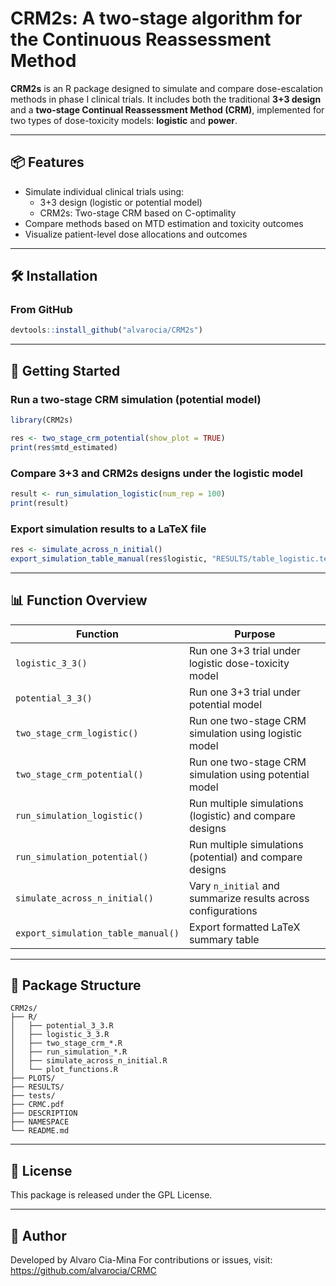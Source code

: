 # CRM2s: A two-stage algorithm for the Continuous Reassessment Method

**CRM2s** is an R package designed to simulate and compare dose-escalation methods in phase I clinical trials. It includes both the traditional **3+3 design** and a **two-stage Continual Reassessment Method (CRM)**, implemented for two types of dose-toxicity models: **logistic** and **power**.

------------------------------------------------------------------------

## 📦 Features

-   Simulate individual clinical trials using:
    -   3+3 design (logistic or potential model)
    -   CRM2s: Two-stage CRM based on C-optimality
-   Compare methods based on MTD estimation and toxicity outcomes
-   Visualize patient-level dose allocations and outcomes

------------------------------------------------------------------------

## 🛠 Installation

### From GitHub

``` r
devtools::install_github("alvarocia/CRM2s")
```

------------------------------------------------------------------------

## 🚀 Getting Started

### Run a two-stage CRM simulation (potential model)

``` r
library(CRM2s)

res <- two_stage_crm_potential(show_plot = TRUE)
print(res$mtd_estimated)
```

### Compare 3+3 and CRM2s designs under the logistic model

``` r
result <- run_simulation_logistic(num_rep = 100)
print(result)
```

### Export simulation results to a LaTeX file

``` r
res <- simulate_across_n_initial()
export_simulation_table_manual(res$logistic, "RESULTS/table_logistic.tex")
```

------------------------------------------------------------------------

## 📊 Function Overview

| Function | Purpose |
|--------------------------|----------------------------------------------|
| `logistic_3_3()` | Run one 3+3 trial under logistic dose-toxicity model |
| `potential_3_3()` | Run one 3+3 trial under potential model |
| `two_stage_crm_logistic()` | Run one two-stage CRM simulation using logistic model |
| `two_stage_crm_potential()` | Run one two-stage CRM simulation using potential model |
| `run_simulation_logistic()` | Run multiple simulations (logistic) and compare designs |
| `run_simulation_potential()` | Run multiple simulations (potential) and compare designs |
| `simulate_across_n_initial()` | Vary `n_initial` and summarize results across configurations |
| `export_simulation_table_manual()` | Export formatted LaTeX summary table |

------------------------------------------------------------------------

## 📁 Package Structure

```         
CRM2s/
├── R/
│   ├── potential_3_3.R
│   ├── logistic_3_3.R
│   ├── two_stage_crm_*.R
│   ├── run_simulation_*.R
│   ├── simulate_across_n_initial.R
│   └── plot_functions.R
├── PLOTS/
├── RESULTS/
├── tests/
├── CRMC.pdf
├── DESCRIPTION
├── NAMESPACE
└── README.md
```

------------------------------------------------------------------------

## 📄 License

This package is released under the GPL License.

------------------------------------------------------------------------

## 👤 Author

Developed by Alvaro Cia-Mina For contributions or issues, visit: <https://github.com/alvarocia/CRMC>
